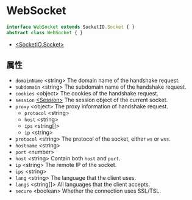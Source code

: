 <!-- title: WebSocket; order: 13 -->

# WebSocket

```ts
interface WebSocket extends SocketIO.Socket { }
abstract class WebSocket { }
```

- [\<SocketIO.Socket\>](https://socket.io/docs/server-api/#Socket)

## 属性

- `domainName` \<string\> The domain name of the handshake request.
- `subdomain` \<string\> The subdomain name of the handshake request.
- `cookies` \<object\> The cookies of the handshake request.
- `session` [\<Session\>](./Session) The session object of the current socket.
- `proxy` \<object\> The proxy information of handshake request.
    - `protocol` \<string\>
    - `host` \<string\>
    - `ips` \<string[]\>
    - `ip` \<string\>
- `protocol` \<string\> The protocol of the socket, either `ws` or `wss`.
- `hostname` \<string\>
- `port` \<number\>
- `host` \<string\> Contain both `host` and `port`.
- `ip` \<string\> The remote IP of the socket.
- `ips` \<string\>
- `lang` \<string\> The language that the client uses.
- `langs` \<string[]\> All languages that the client accepts.
- `secure` \<boolean\> Whether the connection uses SSL/TSL.
